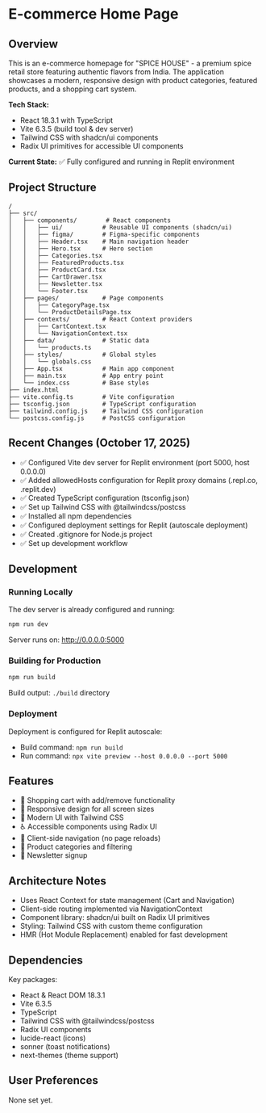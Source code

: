 # E-commerce Home Page

## Overview
This is an e-commerce homepage for "SPICE HOUSE" - a premium spice retail store featuring authentic flavors from India. The application showcases a modern, responsive design with product categories, featured products, and a shopping cart system.

**Tech Stack:**
- React 18.3.1 with TypeScript
- Vite 6.3.5 (build tool & dev server)
- Tailwind CSS with shadcn/ui components
- Radix UI primitives for accessible UI components

**Current State:** ✅ Fully configured and running in Replit environment

## Project Structure
```
/
├── src/
│   ├── components/        # React components
│   │   ├── ui/           # Reusable UI components (shadcn/ui)
│   │   ├── figma/        # Figma-specific components
│   │   ├── Header.tsx    # Main navigation header
│   │   ├── Hero.tsx      # Hero section
│   │   ├── Categories.tsx
│   │   ├── FeaturedProducts.tsx
│   │   ├── ProductCard.tsx
│   │   ├── CartDrawer.tsx
│   │   ├── Newsletter.tsx
│   │   └── Footer.tsx
│   ├── pages/            # Page components
│   │   ├── CategoryPage.tsx
│   │   └── ProductDetailsPage.tsx
│   ├── contexts/         # React Context providers
│   │   ├── CartContext.tsx
│   │   └── NavigationContext.tsx
│   ├── data/             # Static data
│   │   └── products.ts
│   ├── styles/           # Global styles
│   │   └── globals.css
│   ├── App.tsx           # Main app component
│   ├── main.tsx          # App entry point
│   └── index.css         # Base styles
├── index.html
├── vite.config.ts        # Vite configuration
├── tsconfig.json         # TypeScript configuration
├── tailwind.config.js    # Tailwind CSS configuration
└── postcss.config.js     # PostCSS configuration
```

## Recent Changes (October 17, 2025)
- ✅ Configured Vite dev server for Replit environment (port 5000, host 0.0.0.0)
- ✅ Added allowedHosts configuration for Replit proxy domains (.repl.co, .replit.dev)
- ✅ Created TypeScript configuration (tsconfig.json)
- ✅ Set up Tailwind CSS with @tailwindcss/postcss
- ✅ Installed all npm dependencies
- ✅ Configured deployment settings for Replit (autoscale deployment)
- ✅ Created .gitignore for Node.js project
- ✅ Set up development workflow

## Development

### Running Locally
The dev server is already configured and running:
```bash
npm run dev
```
Server runs on: http://0.0.0.0:5000

### Building for Production
```bash
npm run build
```
Build output: `./build` directory

### Deployment
Deployment is configured for Replit autoscale:
- Build command: `npm run build`
- Run command: `npx vite preview --host 0.0.0.0 --port 5000`

## Features
- 🛒 Shopping cart with add/remove functionality
- 📱 Responsive design for all screen sizes
- 🎨 Modern UI with Tailwind CSS
- ♿ Accessible components using Radix UI
- 🔄 Client-side navigation (no page reloads)
- 🎯 Product categories and filtering
- 📧 Newsletter signup

## Architecture Notes
- Uses React Context for state management (Cart and Navigation)
- Client-side routing implemented via NavigationContext
- Component library: shadcn/ui built on Radix UI primitives
- Styling: Tailwind CSS with custom theme configuration
- HMR (Hot Module Replacement) enabled for fast development

## Dependencies
Key packages:
- React & React DOM 18.3.1
- Vite 6.3.5
- TypeScript
- Tailwind CSS with @tailwindcss/postcss
- Radix UI components
- lucide-react (icons)
- sonner (toast notifications)
- next-themes (theme support)

## User Preferences
None set yet.
